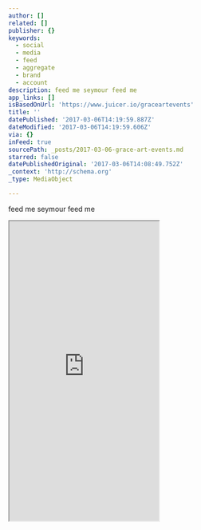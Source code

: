```yaml
---
author: []
related: []
publisher: {}
keywords:
  - social
  - media
  - feed
  - aggregate
  - brand
  - account
description: feed me seymour feed me
app_links: []
isBasedOnUrl: 'https://www.juicer.io/graceartevents'
title: ''
datePublished: '2017-03-06T14:19:59.887Z'
dateModified: '2017-03-06T14:19:59.606Z'
via: {}
inFeed: true
sourcePath: _posts/2017-03-06-grace-art-events.md
starred: false
datePublishedOriginal: '2017-03-06T14:08:49.752Z'
_context: 'http://schema.org'
_type: MediaObject

---
```

feed me seymour feed me

<iframe src="https://the-grid.github.io/ed-userhtml/?g=eJx9j7FuwzAMRPd-hcA9FrIGlj-gU3-BkS6RXCUxSDqu_76CnaLo0oU4HHiPx16jlMmcSgzkPavCtBvnEiFdeXjczkjdqORsnRDI8GV-5CfvORp6v6vhra_l_umy4PIPKWpD3ZAKB-JayQlqILW1QjNgf-5sy76R5-pibcRAO-9wARK5xMabPJQU6CocwWJ44m7amuXjT6p1ggjXZvKrYTab9OT9siy_JWn4eCwQJHde3fvm9p7bj_nYxlyHb_7RaNw" height="600" style=""></iframe>